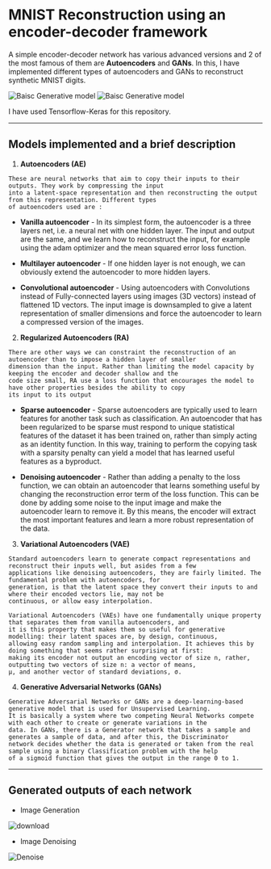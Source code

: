 # MNIST Reconstruction using an encoder-decoder framework

A simple encoder-decoder network has various advanced versions and 2 of the most famous of them are **Autoencoders** and **GANs**. In this, I have implemented different types of autoencoders and GANs to reconstruct synthetic MNIST digits. 

![Baisc Generative model](https://user-images.githubusercontent.com/47540320/115956529-eaaef780-a51a-11eb-90a3-e87d3e3cc144.png) ![Baisc Generative model](https://user-images.githubusercontent.com/47540320/115956575-2cd83900-a51b-11eb-96a5-4219b4059cb3.png)


I have used Tensorflow-Keras for this repository.

---

## Models implemented and a brief description

1. **Autoencoders (AE)** 
```
These are neural networks that aim to copy their inputs to their outputs. They work by compressing the input 
into a latent-space representation and then reconstructing the output from this representation. Different types
of autoencoders used are : 
```

  * **Vanilla autoencoder** - In its simplest form, the autoencoder is a three layers net, i.e. a neural net with one hidden layer. The input and output are the same, and we learn how to reconstruct the input, for example using the adam optimizer and the mean squared error loss function.

  * **Multilayer autoencoder** - If one hidden layer is not enough, we can obviously extend the autoencoder to more hidden layers.

  * **Convolutional autoencoder** - Using autoencoders with Convolutions instead of Fully-connected layers using images (3D vectors) instead of flattened 1D vectors. The input image is downsampled to give a latent representation of smaller dimensions and force the autoencoder to learn a compressed version of the images.

2. **Regularized Autoencoders (RA)**
```
There are other ways we can constraint the reconstruction of an autoencoder than to impose a hidden layer of smaller 
dimension than the input. Rather than limiting the model capacity by keeping the encoder and decoder shallow and the 
code size small, RA use a loss function that encourages the model to have other properties besides the ability to copy
its input to its output
```
  * **Sparse autoencoder** - Sparse autoencoders are typically used to learn features for another task such as classification. An autoencoder that has been regularized to be sparse must respond to unique statistical features of the dataset it has been trained on, rather than simply acting as an identity function. In this way, training to perform the copying task with a sparsity penalty can yield a model that has learned useful features as a byproduct.

  * **Denoising autoencoder** - Rather than adding a penalty to the loss function, we can obtain an autoencoder that learns something useful by changing the reconstruction error term of the loss function. This can be done by adding some noise to the input image and make the autoencoder learn to remove it. By this means, the encoder will extract the most important features and learn a more robust representation of the data.

3. **Variational Autoencoders (VAE)**
```
Standard autoencoders learn to generate compact representations and reconstruct their inputs well, but asides from a few
applications like denoising autoencoders, they are fairly limited. The fundamental problem with autoencoders, for
generation, is that the latent space they convert their inputs to and where their encoded vectors lie, may not be 
continuous, or allow easy interpolation.

Variational Autoencoders (VAEs) have one fundamentally unique property that separates them from vanilla autoencoders, and 
it is this property that makes them so useful for generative modelling: their latent spaces are, by design, continuous, 
allowing easy random sampling and interpolation. It achieves this by doing something that seems rather surprising at first:
making its encoder not output an encoding vector of size n, rather, outputting two vectors of size n: a vector of means, 
μ, and another vector of standard deviations, σ.
```

4. **Generative Adversarial Networks (GANs)**
```
Generative Adversarial Networks or GANs are a deep-learning-based generative model that is used for Unsupervised Learning.
It is basically a system where two competing Neural Networks compete with each other to create or generate variations in the 
data. In GANs, there is a Generator network that takes a sample and generates a sample of data, and after this, the Discriminator
network decides whether the data is generated or taken from the real sample using a binary Classification problem with the help 
of a sigmoid function that gives the output in the range 0 to 1.
```

---

## Generated outputs of each network

* Image Generation 

![download](https://user-images.githubusercontent.com/47540320/115105406-4823d100-9f7c-11eb-89e7-04a8f5385908.png)

* Image Denoising

![Denoise](https://user-images.githubusercontent.com/47540320/115971741-d6451c00-a567-11eb-9ccf-883839bf9405.JPG)


